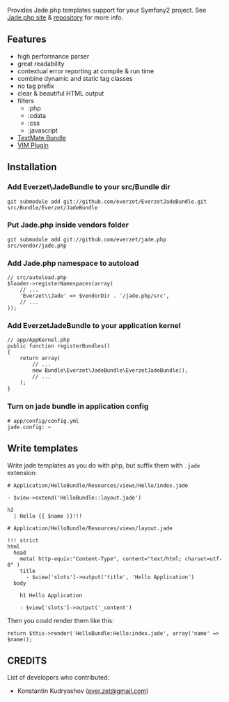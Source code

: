 Provides Jade.php templates support for your Symfony2 project.
See [Jade.php site](http://everzet.com/jade.php) & [repository](http://github.com/everzet/jade.php) for more info.

## Features

- high performance parser
- great readability
- contextual error reporting at compile &amp; run time
- combine dynamic and static tag classes
- no tag prefix
- clear & beautiful HTML output
- filters
  - :php
  - :cdata
  - :css
  - :javascript
- [TextMate Bundle](http://github.com/everzet/Jade-tmbundle)
- [VIM Plugin](http://github.com/vim-scripts/jade.vim.git)

## Installation

### Add Everzet\JadeBundle to your src/Bundle dir

    git submodule add git://github.com/everzet/EverzetJadeBundle.git src/Bundle/Everzet/JadeBundle

### Put Jade.php inside vendors folder

    git submodule add git://github.com/everzet/jade.php src/vendor/jade.php

### Add Jade.php namespace to autoload

    // src/autoload.php
    $loader->registerNamespaces(array(
        // ...
        'Everzet\\Jade' => $vendorDir . '/jade.php/src',
        // ...
    ));

### Add EverzetJadeBundle to your application kernel

    // app/AppKernel.php
    public function registerBundles()
    {
        return array(
            // ...
            new Bundle\Everzet\JadeBundle\EverzetJadeBundle(),
            // ...
        );
    }

### Turn on jade bundle in application config

    # app/config/config.yml
    jade.config: ~

## Write templates

Write jade templates as you do with php, but suffix them with `.jade` extension:

    # Application/HelloBundle/Resources/views/Hello/index.jade
    
    - $view->extend('HelloBundle::layout.jade')

    h2
      | Hello {{ $name }}!!!

    # Application/HelloBundle/Resources/views/layout.jade
    
    !!! strict
    html
      head
        meta( http-equiv:"Content-Type", content="text/html; charset=utf-8" )
        title
          - $view['slots']->output('title', 'Hello Application')
      body
    
        h1 Hello Application

        - $view['slots']->output('_content')

Then you could render them like this:

    return $this->render('HelloBundle:Hello:index.jade', array('name' => $name));

## CREDITS

List of developers who contributed:

- Konstantin Kudryashov (ever.zet@gmail.com)

